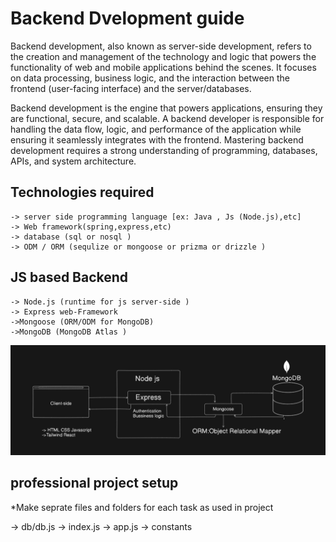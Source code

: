 # Backend Dvelopment guide 
Backend development, also known as server-side development, refers to the creation and management of the technology and logic that powers the functionality of web and mobile applications behind the scenes. It focuses on data processing, business logic, and the interaction between the frontend (user-facing interface) and the server/databases.



Backend development is the engine that powers applications, ensuring they are functional, secure, and scalable. A backend developer is responsible for handling the data flow, logic, and performance of the application while ensuring it seamlessly integrates with the frontend. Mastering backend development requires a strong understanding of programming, databases, APIs, and system architecture.

## Technologies required 


    -> server side programming language [ex: Java , Js (Node.js),etc]
    -> Web framework(spring,express,etc)
    -> database (sql or nosql )
    -> ODM / ORM (sequlize or mongoose or prizma or drizzle )


## JS based Backend 
    -> Node.js (runtime for js server-side )
    -> Express web-Framework
    ->Mongoose (ORM/ODM for MongoDB)
    ->MongoDB (MongoDB Atlas )

 ![ alt text ](/img/image-9.png)

## professional project setup 
*Make seprate files and folders for each task as used in project  

-> db/db.js
-> index.js
-> app.js 
-> constants 